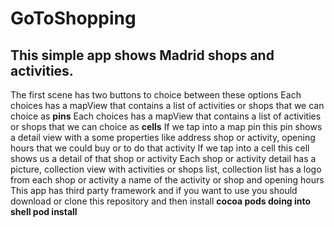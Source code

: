 #  GoToShopping

## This simple app shows Madrid shops and activities.

The first scene has two buttons to choice between these options
Each choices has a mapView that contains a list of activities or shops that we can choice as  **pins**
Each choices has a mapView that contains a list of activities or shops that we can choice as  **cells**
If we tap into a map pin this pin shows a detail view with a some properties like address shop or activity, opening hours that we could buy or to do that activity
If we tap into a cell this cell shows us a detail of that shop or activity
Each shop or activity detail has a picture, collection view with activities or shops list, collection list has a logo from each shop or activity a name of the activity or shop and opening hours
This app has third party framework and if you want to use you should download or clone this repository and then install **cocoa pods doing into shell pod install**



